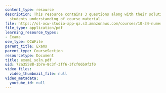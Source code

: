 ```yaml
---
content_type: resource
description: This resource contains 3 questions along with their solution to test
  students understanding of course material.
file: https://ol-ocw-studio-app-qa.s3.amazonaws.com/courses/10-34-numerical-methods-applied-to-chemical-engineering-fall-2005/72a355881b7e8c3f3ff63fcf06b9f2f0_exam1_soln.pdf
file_type: application/pdf
learning_resource_types:
- Exams
ocw_type: OCWFile
parent_title: Exams
parent_type: CourseSection
resourcetype: Document
title: exam1_soln.pdf
uid: 72a35588-1b7e-8c3f-3ff6-3fcf06b9f2f0
video_files:
  video_thumbnail_file: null
video_metadata:
  youtube_id: null
---
```


